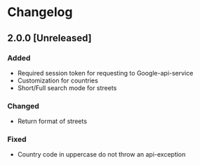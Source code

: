 # Changelog

## 2.0.0 [Unreleased]
### Added
- Required session token for requesting to Google-api-service
- Customization for countries
- Short/Full search mode for streets

### Changed
- Return format of streets

### Fixed
- Country code in uppercase do not throw an api-exception
